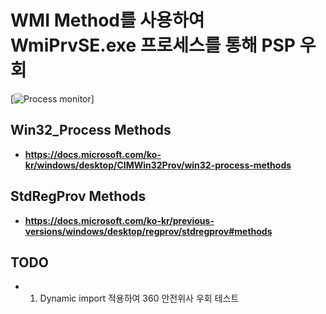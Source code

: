 # WMI Method를 사용하여 WmiPrvSE.exe 프로세스를 통해 PSP 우회

[![Process monitor]()]

## Win32_Process Methods
- **https://docs.microsoft.com/ko-kr/windows/desktop/CIMWin32Prov/win32-process-methods**

## StdRegProv Methods
- **https://docs.microsoft.com/ko-kr/previous-versions/windows/desktop/regprov/stdregprov#methods**

## TODO
- 1. Dynamic import 적용하여 360 안전위사 우회 테스트